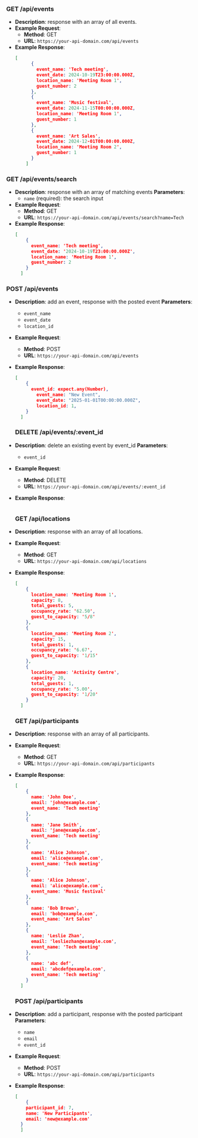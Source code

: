 ### GET /api/events
- **Description**: response with an array of all events.
- **Example Request**:
  - **Method**: GET
  - **URL**: `https://your-api-domain.com/api/events`
- **Example Response**:
  ```json
  [
        {
          event_name: 'Tech meeting',
          event_date: 2024-10-19T23:00:00.000Z,
          location_name: 'Meeting Room 1',
          guest_number: 2
        },
        {
          event_name: 'Music festival',
          event_date: 2024-11-15T00:00:00.000Z,
          location_name: 'Meeting Room 1',
          guest_number: 1
        },
        {
          event_name: 'Art Sales',
          event_date: 2024-12-01T00:00:00.000Z,
          location_name: 'Meeting Room 2',
          guest_number: 1
        }
      ]
  ```
### GET /api/events/search
- **Description**: response with an array of matching events
 **Parameters**:
  - `name` (required): the search input
- **Example Request**:
  - **Method**: GET
  - **URL**: `https://your-api-domain.com/api/events/search?name=Tech`
- **Example Response**:
  ```json
  [
      {
        event_name: 'Tech meeting',
        event_date: '2024-10-19T23:00:00.000Z',
        location_name: 'Meeting Room 1',
        guest_number: 2
      }
    ]
  ```
### POST /api/events
- **Description**: add an event, response with the posted event
 **Parameters**:
  - `event_name` 
  - `event_date`
  - `location_id`
- **Example Request**:
  - **Method**: POST
  - **URL**: `https://your-api-domain.com/api/events`
- **Example Response**:
  ```json
  [
      {
        event_id: expect.any(Number),
          event_name: "New Event",
          event_date: "2025-01-01T00:00:00.000Z",
          location_id: 1,
      }
    ]
  ```

  ### DELETE /api/events/:event_id
- **Description**: delete an existing event by event_id
 **Parameters**:
  - `event_id` 
- **Example Request**:
  - **Method**: DELETE
  - **URL**: `https://your-api-domain.com/api/events/:event_id`
- **Example Response**:
  ```json
  
  ```

  ### GET /api/locations
- **Description**: response with an array of all locations.
- **Example Request**:
  - **Method**: GET
  - **URL**: `https://your-api-domain.com/api/locations`
- **Example Response**:
  ```json
  [
      {
        location_name: 'Meeting Room 1',
        capacity: 8,
        total_guests: 5,
        occupancy_rate: '62.50',
        guest_to_capacity: '5/8'
      },
      {
        location_name: 'Meeting Room 2',
        capacity: 15,
        total_guests: 1,
        occupancy_rate: '6.67',
        guest_to_capacity: '1/15'
      },
      {
        location_name: 'Activity Centre',
        capacity: 20,
        total_guests: 1,
        occupancy_rate: '5.00',
        guest_to_capacity: '1/20'
      }
    ]
  ```

  ### GET /api/participants
- **Description**: response with an array of all participants.
- **Example Request**:
  - **Method**: GET
  - **URL**: `https://your-api-domain.com/api/participants`
- **Example Response**:
  ```json
  [
      {
        name: 'John Doe',
        email: 'john@example.com',
        event_name: 'Tech meeting'
      },
      {
        name: 'Jane Smith',
        email: 'jane@example.com',
        event_name: 'Tech meeting'
      },
      {
        name: 'Alice Johnson',
        email: 'alice@example.com',
        event_name: 'Tech meeting'
      },
      {
        name: 'Alice Johnson',
        email: 'alice@example.com',
        event_name: 'Music festival'
      },
      {
        name: 'Bob Brown',
        email: 'bob@example.com',
        event_name: 'Art Sales'
      },
      {
        name: 'Leslie Zhan',
        email: 'lesliezhan@example.com',
        event_name: 'Tech meeting'
      },
      {
        name: 'abc def',
        email: 'abcdef@example.com',
        event_name: 'Tech meeting'
      }
    ]
  ```

  ### POST /api/participants
- **Description**: add a participant, response with the posted participant
 **Parameters**:
  - `name` 
  - `email`
  - `event_id`
- **Example Request**:
  - **Method**: POST
  - **URL**: `https://your-api-domain.com/api/participants`
- **Example Response**:
  ```json
  [
      {
      participant_id: 7,
      name: 'New Participants',
      email: 'new@example.com'
    }
    ]
  ```
